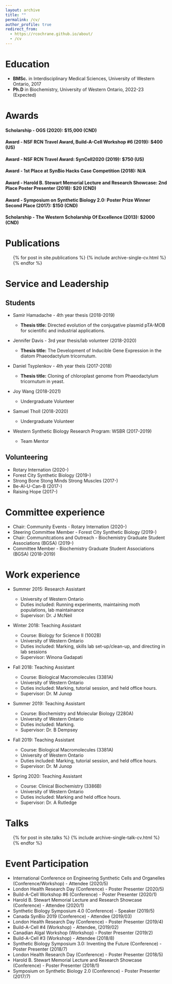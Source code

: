 ```yaml
---
layout: archive
title: ""
permalink: /cv/
author_profile: true
redirect_from:
  - https://rcochrane.github.io/about/ 
  - /cv
---
```


Education
======
* **BMSc.** in Interdisciplinary Medical Sciences, University of Western Ontario, 2017
* **Ph.D** in Biochemistry, University of Western Ontario, 2022-23 (Expected)

Awards
======
#### **Scholarship** - OGS (2020): $15,000 (CND)
#### **Award** - NSF RCN Travel Award, Build-A-Cell Workshop #6 (2019): $400 (US)
#### **Award** - NSF RCN Travel Award: SynCell2020 (2019): $750 (US)
#### **Award** - 1st Place at SynBio Hacks Case Competition (2018): N/A
#### **Award** - Harold B. Stewart Memorial Lecture and Research Showcase: 2nd Place Poster Presenter (2018): $20 (CND)
#### **Award** - Symposium on Synthetic Biology 2.0: Poster Prize Winner Second Place (2017): $150 (CND)
#### **Scholarship** - The Western Scholarship Of Excellence (2013): $2000 (CND)


Publications
======
  <ul>{% for post in site.publications %}
    {% include archive-single-cv.html %}
  {% endfor %}</ul>

Service and Leadership
======
## Students

* Samir Hamadache - 4th year thesis (2018-2019)
  * **Thesis title:** Directed evolution of the conjugative plasmid pTA-MOB for scientific and industrial applications.
 
* Jennifer Davis - 3rd year thesis/lab volunteer (2018-2020)
  * **Thesis title:** The Development of Inducible Gene Expression in the diatom Phaeodactylum tricornutum.
  
* Daniel Tsyplenkov - 4th year theis (2017-2018)
  * **Thesis title:** Cloning of chloroplast genome from Phaeodactylum tricornutum in yeast.
  
* Joy Wang (2018-2021)
  * Undergraduate Volunteer
  
* Samuel Tholl (2018-2020)
  * Undergraduate Volunteer 
  
* Western Synthetic Biology Research Program: WSBR (2017-2019)
  * Team Mentor
  
## Volunteering

  * Rotary Internation (2020-)
  * Forest City Synthetic Biology (2019-)
  * Strong Bone Stong Minds Strong Muscles (2017-)
  * Be-Al-U-Can-B (2017-)
  * Raising Hope (2017-)
  
Committee experience
======
* Chair: Community Events - Rotary Internation (2020-)
* Steering Committee Member - Forest City Synthetic Biology (2019-)
* Chair: Communitcations and Outreach - Biochemistry Graduate Student Associations (BGSA) (2019-)
* Committee Member - Biochemistry Graduate Student Associations (BGSA) (2018-2019)

Work experience
======
* Summer 2015: Research Assistant
  * University of Western Ontario
  * Duties included: Running experiments, maintaining moth populations, lab maintainance
  * Supervisor: Dr. J McNeil

* Winter 2018: Teaching Assistant
  * Course: Biology for Science II (1002B)
  * University of Western Ontario
  * Duties included: Marking, skills lab set-up/clean-up, and directing in lab sessions
  * Supervisor: Winona Gadapati

* Fall 2018: Teaching Assistant
  * Course: Biological Macromolecules (3381A)
  * University of Western Ontario
  * Duties included: Marking, tutorial session, and held office hours.
  * Supervisor: Dr. M Junop

* Summer 2019: Teaching Assistant
  * Course: Biochemistry and Molecular Biology (2280A)
  * University of Western Ontario
  * Duties included: Marking. 
  * Supervisor: Dr. B Dempsey

* Fall 2019: Teaching Assistant
  * Course: Biological Macromolecules (3381A)
  * University of Western Ontario
  * Duties included: Marking, tutorial session, and held office hours.
  * Supervisor: Dr. M Junop
  
* Spring 2020: Teaching Assistant
  * Course: Clinical Biochemistry (3386B)
  * University of Western Ontario
  * Duties included: Marking and held office hours.
  * Supervisor: Dr. A Rutledge

Talks
======
  <ul>{% for post in site.talks %}
    {% include archive-single-talk-cv.html %}
  {% endfor %}</ul>
  
Event Participation
======
* International Conference on Engineering Synthetic Cells and Organelles (Conference/Workshop) - Attendee (2020/5)
* London Health Research Day (Conference) - Poster Presenter (2020/5)
* Build-A-Cell Workshop #6 (Conference) - Poster Presenter (2020/1)
* Harold B. Stewart Memorial Lecture and Research Showcase (Conference) - Attendee (2020/1)
* Synthetic Biology Symposium 4.0 (Conference) - Speaker (2019/5)
* Canada SynBio 2019 (Conference) - Attendee (2019/03)
* London Health Research Day (Conference) - Poster Presenter (2019/4)
* Build-A-Cell #4 (Workshop) - Attendee, (2019/02)
* Canadian Algal Workshop (Workshop) - Poster Presenter (2019/2)
* Build-A-Cell #3 (Workshop) - Attendee  (2018/8)
* Synthetic Biology Symposium 3.0: Inventing the Future (Conference) - Poster Presenter (2018/7)
* London Health Research Day (Conference) - Poster Presenter (2018/5)
* Harold B. Stewart Memorial Lecture and Research Showcase (Conference) - Poster Presenter (2018/1)
* Symposium on Synthetic Biology 2.0 (Conference) - Poster Presenter (2017/7)
